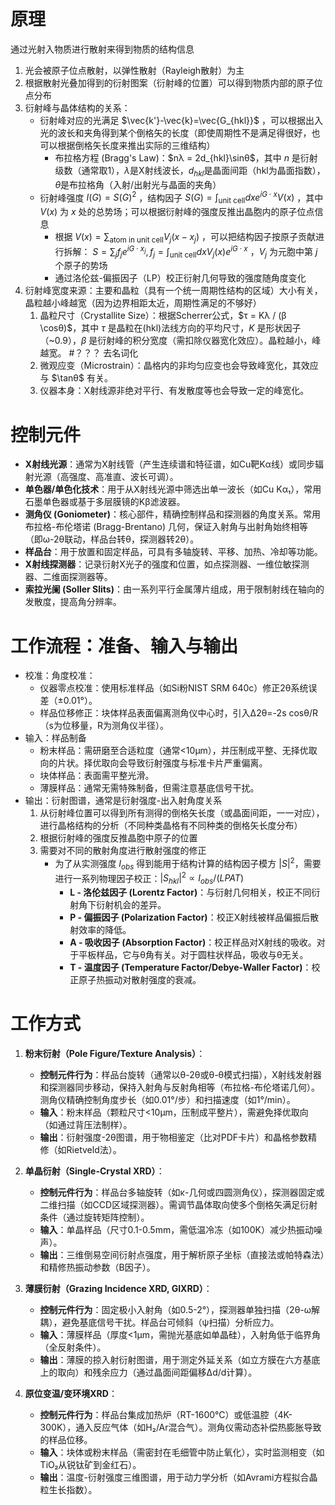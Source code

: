 # 原理
通过光射入物质进行散射来得到物质的结构信息
1. 光会被原子位点散射，以弹性散射（Rayleigh散射）为主
2. 根据散射光叠加得到的衍射图案（衍射峰的位置）可以得到物质内部的原子位点分布
3. 衍射峰与晶体结构的关系：
    - 衍射峰对应的光满足 $\vec{k'}-\vec{k}=\vec{G_{hkl}}$ ，可以根据出入光的波长和夹角得到某个倒格矢的长度（即使周期性不是满足得很好，也可以根据倒格矢长度来推出实际的三维结构）
        - 布拉格方程 (Bragg's Law)：$nλ = 2d_{hkl}\sinθ$，其中 $n$ 是衍射级数（通常取1），$λ$是X射线波长，$d_{hkl}$是晶面间距（hkl为晶面指数），$θ$是布拉格角（入射/出射光与晶面的夹角）
    - 衍射峰强度 $I(G)=S(G)^{2}$ ，结构因子 $S(G)=\int_{\text{unit cell}}dxe^{ iG\cdot x }V(x)$ ，其中 $V(x)$ 为 $x$ 处的总势场；可以根据衍射峰的强度反推出晶胞内的原子位点信息
        - 根据 $V(x)=\sum_{\text{atom in unit cell}}V_{j}(x-x_{j})$ ，可以把结构因子按原子贡献进行拆解： $S=\sum_{j}f_{j}e^{ iG\cdot x_{j} },f_{j}=\int_{\text{unit cell}} dx V_{j}(x)e^{ iG\cdot x }$ ，$V_{j}$ 为元胞中第 $j$ 个原子的势场
        - 通过洛伦兹-偏振因子（LP）校正衍射几何导致的强度随角度变化
4. 衍射峰宽度来源：主要和晶粒（具有一个统一周期性结构的区域）大小有关，晶粒越小峰越宽（因为边界相距太近，周期性满足的不够好）
    1. 晶粒尺寸（Crystallite Size）：根据Scherrer公式，$τ = Kλ / (β \cosθ)$，其中 $τ$ 是晶粒在(hkl)法线方向的平均尺寸，$K$ 是形状因子（~0.9），$β$ 是衍射峰的积分宽度（需扣除仪器宽化效应）。晶粒越小，峰越宽。 #？？？ 去名词化
    2. 微观应变（Microstrain）：晶格内的非均匀应变也会导致峰宽化，其效应与 $\tanθ$ 有关。
    3. 仪器本身：X射线源非绝对平行、有发散度等也会导致一定的峰宽化。
# 控制元件
- **X射线光源**：通常为X射线管（产生连续谱和特征谱，如Cu靶Kα线）或同步辐射光源（高强度、高准直、波长可调）。
- **单色器/单色化技术**：用于从X射线光源中筛选出单一波长（如Cu Kα₁），常用石墨单色器或基于多层膜镜的Kβ滤波器。
- **测角仪 (Goniometer)**：核心部件，精确控制样品和探测器的角度关系。常用布拉格-布伦塔诺 (Bragg-Brentano) 几何，保证入射角与出射角始终相等（即ω-2θ联动，样品台转θ，探测器转2θ）。
- **样品台**：用于放置和固定样品，可具有多轴旋转、平移、加热、冷却等功能。
- **X射线探测器**：记录衍射X光子的强度和位置，如点探测器、一维位敏探测器、二维面探测器等。
- **索拉光阑 (Soller Slits)**：由一系列平行金属薄片组成，用于限制射线在轴向的发散度，提高角分辨率。
# 工作流程：准备、输入与输出
- 校准：角度校准：
    - 仪器零点校准：使用标准样品（如Si粉NIST SRM 640c）修正2θ系统误差（±0.01°）。
    - 样品位移修正：块体样品表面偏离测角仪中心时，引入Δ2θ=-2s cosθ/R（s为位移量，R为测角仪半径）。
- 输入：样品制备
    - 粉末样品：需研磨至合适粒度（通常<10μm），并压制成平整、无择优取向的片状。择优取向会导致衍射强度与标准卡片严重偏离。
    - 块体样品：表面需平整光滑。
    - 薄膜样品：通常无需特殊制备，但需注意基底信号干扰。
- 输出：衍射图谱，通常是衍射强度-出入射角度关系
    1. 从衍射峰位置可以得到所有测得的倒格矢长度（或晶面间距，一一对应），进行晶格结构的分析（不同种类晶格有不同种类的倒格矢长度分布）
    2. 根据衍射峰的强度反推晶胞中原子的位置
    3. 需要对不同的散射角度进行散射强度的修正
        - 为了从实测强度 $I_{obs}$ 得到能用于结构计算的结构因子模方 $|S|^2$，需要进行一系列物理因子校正：$|S_{hkl}|^2 \propto I_{obs} / (LPA T)$
            - **L - 洛伦兹因子 (Lorentz Factor)**：与衍射几何相关，校正不同衍射角下衍射机会的差异。
            - **P - 偏振因子 (Polarization Factor)**：校正X射线被样品偏振后散射效率的降低。
            - **A - 吸收因子 (Absorption Factor)**：校正样品对X射线的吸收。对于平板样品，它与θ角有关。对于圆柱状样品，吸收与θ无关。
            - **T - 温度因子 (Temperature Factor/Debye-Waller Factor)**：校正原子热振动对散射强度的衰减。
# 工作方式
1. **粉末衍射（Pole Figure/Texture Analysis）**：
    - **控制元件行为**：样品台旋转（通常以θ-2θ或θ-θ模式扫描），X射线发射器和探测器同步移动，保持入射角与反射角相等（布拉格-布伦塔诺几何）。测角仪精确控制角度步长（如0.01°/步）和扫描速度（如1°/min）。
    - **输入**：粉末样品（颗粒尺寸<10μm，压制成平整片），需避免择优取向（如通过背压法制样）。
    - **输出**：衍射强度-2θ图谱，用于物相鉴定（比对PDF卡片）和晶格参数精修（如Rietveld法）。

2. **单晶衍射（Single-Crystal XRD）**：
    - **控制元件行为**：样品台多轴旋转（如κ-几何或四圆测角仪），探测器固定或二维扫描（如CCD区域探测器）。需调节晶体取向使多个倒格矢满足衍射条件（通过旋转矩阵控制）。
    - **输入**：单晶样品（尺寸0.1-0.5mm，需低温冷冻（如100K）减少热振动噪声）。
    - **输出**：三维倒易空间衍射点强度，用于解析原子坐标（直接法或帕特森法）和精修热振动参数（B因子）。

3. **薄膜衍射（Grazing Incidence XRD, GIXRD）**：
    - **控制元件行为**：固定极小入射角（如0.5-2°），探测器单独扫描（2θ-ω解耦），避免基底信号干扰。样品台可倾斜（ψ扫描）分析应力。
    - **输入**：薄膜样品（厚度<1μm，需抛光基底如单晶硅），入射角低于临界角（全反射条件）。
    - **输出**：薄膜的掠入射衍射图谱，用于测定外延关系（如立方膜在六方基底上的取向）和残余应力（通过晶面间距偏移Δd/d计算）。

4. **原位变温/变环境XRD**：
    - **控制元件行为**：样品台集成加热炉（RT-1600°C）或低温腔（4K-300K），通入反应气体（如H₂/Ar混合气）。测角仪需动态补偿热膨胀导致的样品位移。
    - **输入**：块体或粉末样品（需密封在毛细管中防止氧化），实时监测相变（如TiO₂从锐钛矿到金红石）。
    - **输出**：温度-衍射强度三维图谱，用于动力学分析（如Avrami方程拟合晶粒生长指数）。

